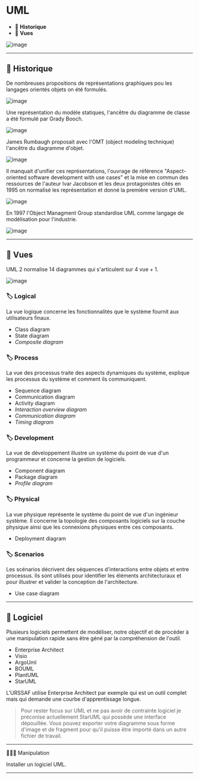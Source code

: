 # UML

* 🔖 **Historique**
* 🔖 **Vues**

![image](https://raw.githubusercontent.com/seeren-training/UML/master/wiki/resources/01/01-UML.jpg)

___

## 📑 Historique

De nombreuses propositions de représentations graphiques pou les langages orientés objets on été formulés.

![image](https://raw.githubusercontent.com/seeren-training/UML/master/wiki/resources/01/02-History.jpg)

Une représentation du modèle statiques, l'ancêtre du diagramme de classe a été formulé par Grady Booch.

![image](https://raw.githubusercontent.com/seeren-training/UML/master/wiki/resources/01/03-Boosh.jpg)

James Rumbaugh proposait avec l'OMT (object modeling technique) l'ancêtre du diagramme d'objet.

![image](https://raw.githubusercontent.com/seeren-training/UML/master/wiki/resources/01/04-OMT.jpg)

Il manquait d'unifier ces représentations, l'ouvrage de référence "Aspect-oriented software development with use cases" et la mise en commun des ressources de l'auteur Ivar Jacobson et les deux protagonistes cités en 1995 on normalisé les représentation et donné la première version d'UML.

![image](https://raw.githubusercontent.com/seeren-training/UML/master/wiki/resources/01/05-Jacobson.jpg)

En 1997 l'Object Managment Group standardise UML comme langage de modélisation pour l'industrie.

![image](https://raw.githubusercontent.com/seeren-training/UML/master/wiki/resources/01/06-OMG.jpg)

___

## 📑 Vues

UML 2 normalise 14 diagrammes qui s'articulent sur 4 vue + 1.

![image](https://raw.githubusercontent.com/seeren-training/UML/master/wiki/resources/01/07-Overview.jpg)

### 🏷️ **Logical**

La vue logique concerne les fonctionnalités que le système fournit aux utilisateurs finaux.

* Class diagram
* State diagram
* *Composite diagram*

### 🏷️ **Process**

La vue des processus traite des aspects dynamiques du système, explique les processus du système et comment ils communiquent.

* Sequence diagram
* Communication diagram
* Activity diagram
* *Interaction overview diagram*
* *Communication diagram*
* *Timing diagram*

### 🏷️ **Development**

La vue de développement illustre un système du point de vue d'un programmeur et concerne la gestion de logiciels.

* Component diagram
* Package diagram
* *Profile diagram*

### 🏷️ **Physical**

La vue physique représente le système du point de vue d'un ingénieur système. Il concerne la topologie des composants logiciels sur la couche physique ainsi que les connexions physiques entre ces composants.

* Deployment diagram

### 🏷️ **Scenarios**

Les scénarios décrivent des séquences d'interactions entre objets et entre processus. Ils sont utilisés pour identifier les éléments architecturaux et pour illustrer et valider la conception de l'architecture.

* Use case diagram


___

## 📑 Logiciel

Plusieurs logiciels permettent de modéliser, notre objectif et de procéder à une manipulation rapide sans être géné par la compréhension de l'outil.

* Enterprise Architect
* Visio
* ArgoUml
* BOUML
* PlantUML
* StarUML

L'URSSAF utilise Enterprise Architect par exemple qui est un outil complet mais qui demande une courbe d'apprentissage longue. 

> Pour rester focus sur UML et ne pas avoir de contrainte logiciel je préconise actuellement StarUML qui possède une interface dépouillée. Vous pouvez exporter votre diagramme sous forme d'image et de fragment pour qu'il puisse être importé dans un autre fichier de travail.

___

👨🏻‍💻 Manipulation

Installer un logiciel UML.

___